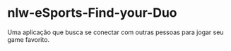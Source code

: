 # nlw-eSports-Find-your-Duo
Uma aplicação que busca se conectar com outras pessoas para jogar seu game favorito. 
